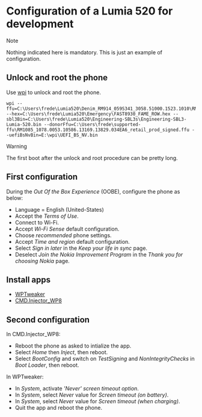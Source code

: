 # Configuration of a Lumia 520 for development

> [!NOTE]
> Nothing indicated here is mandatory. This is just an example of configuration.  

## Unlock and root the phone

Use [wpi](https://github.com/fredericGette/wpi) to unlock and root the phone.  

```
wpi --ffu=C:\Users\frede\Lumia520\Denim_RM914_059S341_3058.51000.1523.1010\RM914_3058.51000.1523.1010_RETAIL_apac_australia_new_zealand_295_10_482764_prd_signed.ffu --hex=C:\Users\frede\Lumia520\Emergency\FAST8930_FAME_ROW.hex --sbl3Bin=C:\Users\frede\Lumia520\Engineering-SBL3s\Engineering-SBL3-Lumia-520.bin --donorFfu=C:\Users\frede\supported-ffu\RM1085_1078.0053.10586.13169.13829.034EA6_retail_prod_signed.ffu --uefiBsNvBin=E:\wpi\UEFI_BS_NV.bin
```

> [!WARNING]
> The first boot after the unlock and root procedure can be pretty long.  


## First configuration

During the *Out Of the Box Experience* (OOBE), configure the phone as below:  
- Language = English (United-States)
- Accept the *Terms of Use*.
- Connect to Wi-Fi.
- Accept *Wi-Fi Sense* default configuration.
- Choose *recommended* phone settings.
- Accept *Time and region* default configuration.
- Select *Sign in later* in the *Keep your life in sync* page.
- Deselect *Join the Nokia Improvement Program* in the *Thank you for choosing Nokia* page.


## Install apps

- [WPTweaker](https://github.com/sensboston/WPTweaker)
- [CMD.Injector_WP8](https://github.com/fadilfadz01/CMD.Injector_WP8)

## Second configuration

In CMD.Injector_WP8:  
- Reboot the phone as asked to intialize the app.
- Select *Home* then *Inject*, then reboot.
- Select *BootConfig* and switch on *TestSigning* and *NonIntegrityChecks* in *Boot Loader*, then reboot.

In WPTweaker:  
- In *System*, activate *'Never' screen timeout option*.
- In *System*, select *Never* value for *Screen timeout (on battery)*.
- In *System*, select *Never* value for *Screen timeout (when charging)*.
- Quit the app and reboot the phone.

